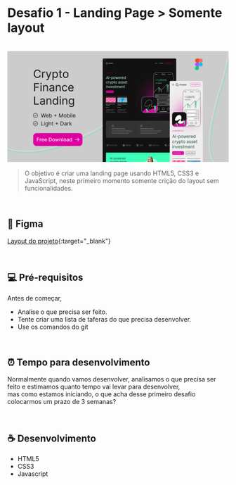 # Desafio 1 - Landing Page > Somente layout
<br>
<img src="desafio-1.png" alt="Desafio 1">
<br>

> O objetivo é criar uma landing page usando HTML5, CSS3 e JavaScript, neste primeiro momento somente crição do layout sem funcionalidades.

<br>

## 📝 Figma

[Layout do projeto](https://www.figma.com/file/d31jn4Tmtgvb5ljCzvABh1/Crypto-App-Finance-Landing---Free-Figma-Web-Page-for-Startups---Web%2FMobile---Light%2FDark-(Community)?node-id=7%3A173){:target="_blank"}

<br>

## 💻 Pré-requisitos

Antes de começar,

- Analise o que precisa ser feito.
- Tente criar uma lista de taferas do que precisa desenvolver.
- Use os comandos do git

<br>

## ⏰ Tempo para desenvolvimento

Normalmente quando vamos desenvolver, analisamos o que precisa ser feito e estimamos quanto tempo vai levar para desenvolver, <br>
mas como estamos iniciando, o que acha desse primeiro desafio colocarmos um prazo de 3 semanas?

<br>

## ☕ Desenvolvimento

- HTML5
- CSS3
- Javascript
